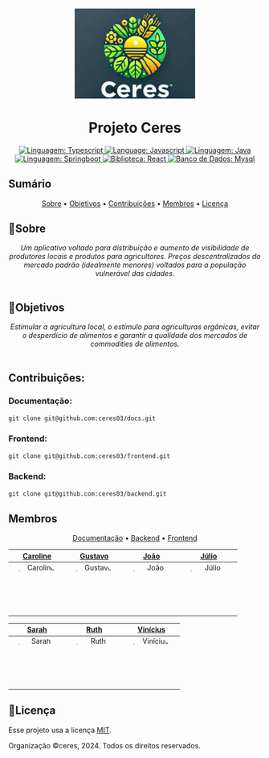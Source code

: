 <h1 align="center">
	<img src="./github/assets/ceres.png"  alt="Logo"  width="240"><br><br>
    Projeto Ceres
</h1>

<div align="center">
    <a href="https://www.typescriptlang.org/">
        <img src="https://img.shields.io/static/v1?label=Linguagem&message=Typescript&color=blue&style=for-the-badge&logo=Typescript" alt="Linguagem: Typescript">
    </a>
    <a href="https://developer.mozilla.org/en-US/docs/Web/JavaScript">
        <img src="https://img.shields.io/static/v1?label=Language&message=Javascript&color=yellow&style=for-the-badge&logo=JavaScript" alt="Language: Javascript">
    </a>
    <a href="https://www.java.com/">
		<img  src="https://img.shields.io/static/v1?label=Linguagem&message=Java&color=red&style=for-the-badge&logo=openjdk"  alt="Linguagem: Java">
	</a>
	<a href="https://spring.io/projects/spring-boot">
		<img src="https://img.shields.io/badge/Spring-6DB33F?label=Framework&style=for-the-badge&logo=spring&logoColor=green"  alt="Linguagem: Springboot">
    </a>
    <a href="https://react.dev/">
		<img src="https://img.shields.io/badge/React-20232A?label=Biblioteca&color=blue&style=for-the-badge&logo=react&logoColor=61DAFB"  alt="Biblioteca: React">
    </a>
     <a href="https://www.mysql.com/">
		<img src="https://img.shields.io/badge/MySQL-005C84?label=Banco de Dados&color=darkgray&style=for-the-badge&logo=mysql&logoColor=white"  alt="Banco de Dados: Mysql">
    </a>
</div>

## Sumário

<p align="center">
    <a href="#sobre">Sobre</a> •
    <a href="#objetivos">Objetivos</a> •
    <a href="#contribuições">Contribuições</a> •
    <a href="#membros">Membros</a> •
    <a href="#licença">Licença</a>
</p>

## 📌Sobre

<div>
    <p align="center">
    <em>
        Um aplicativo voltado para distribuição e aumento de visibilidade de produtores locais e produtos para agricultores. Preços descentralizados do mercado padrão (idealmente menores) voltados para a população vulnerável das cidades.
        <br><br>
    </em>
    </p>
</div>

## 🎯Objetivos

<div>
    <p align="center">
    <em>
        Estimular a agricultura local, o estímulo para agriculturas orgânicas, evitar o desperdício de alimentos e garantir a qualidade dos mercados de commodities de alimentos.
        <br><br>
    </em>
    </p>
</div>

## Contribuições:

### Documentação:

```
git clone git@github.com:ceres03/docs.git
```

### Frontend:

```
git clone git@github.com:ceres03/frontend.git
```

### Backend:

```
git clone git@github.com:ceres03/backend.git
```

## Membros

<div>
    <p align="center">
        <a href="https://github.com/ceres03/docs/graphs/contributors">Documentação</a> •
        <a href="https://github.com/ceres03/backend/graphs/contributors">Backend</a> •
        <a href="https://github.com/ceres03/frontend/graphs/contributors">Frontend</a>
    </p>
</div>

<div align="center">

|                                                                                       <a href="https://github.com/carolinerinaldo">Caroline</a>                                                                                        |                                                                                       <a href="https://github.com/Guhfrontend">Gustavo</a>                                                                                       |                                                                                      <a href="https://github.com/jovesposito">João</a>                                                                                       |                                                                                       <a href="https://github.com/Juliohf">Júlio</a>                                                                                       |
| :------------------------------------------------------------------------------------------------------------------------------------------------------------------------------------------------------------------------------------: | :------------------------------------------------------------------------------------------------------------------------------------------------------------------------------------------------------------------------------: | :--------------------------------------------------------------------------------------------------------------------------------------------------------------------------------------------------------------------------: | :------------------------------------------------------------------------------------------------------------------------------------------------------------------------------------------------------------------------: |
| <a href="https://github.com/carolinerinaldo"><img src="https://avatars.githubusercontent.com/u/152224702?v=4" title="Caroline" alt="Caroline" width="100" height="100" style="border-radius:100%!important;display:inline-block"/></a> | <a href="https://github.com/Guhfrontend"><img src="https://avatars.githubusercontent.com/u/138324368?v=4" title="Gustavo" alt="Gustavo" width="100" height="100" style="border-radius:100%!important;display:inline-block"/></a> | <a href="https://github.com/jovesposito"><img src="https://avatars.githubusercontent.com/u/156468842?v=4" title="João"  alt="João" width="100" height="100" style="border-radius:100%!important;display:inline-block" /></a> | <a href="https://github.com/Juliohf"><img src="https://avatars.githubusercontent.com/u/108244681?v=4" title="Júlio"  alt="Júlio" width="100" height="100" style="border-radius:100%!important;display:inline-block" /></a> |

|                                                                                      <a href="https://github.com/sarassaura">Sarah</a>                                                                                       |                                                                                      <a href="https://github.com/Rojinhas">Ruth</a>                                                                                      |                                                                                        <a href="https://github.com/ouxnq">Vinícius</a>                                                                                        |
| :--------------------------------------------------------------------------------------------------------------------------------------------------------------------------------------------------------------------------: | :----------------------------------------------------------------------------------------------------------------------------------------------------------------------------------------------------------------------: | :---------------------------------------------------------------------------------------------------------------------------------------------------------------------------------------------------------------------------: |
| <a href="https://github.com/sarassaura"><img src="https://avatars.githubusercontent.com/u/141577271?v=4" title="Sarah" alt="Sarah" width="100" height="100" style="border-radius:100%!important;display:inline-block" /></a> | <a href="https://github.com/Rojinhas"><img src="https://avatars.githubusercontent.com/u/170153622?v=4" title="Ruth" alt="Ruth" width="100" height="100" style="border-radius:100%!important;display:inline-block" /></a> | <a href="https://github.com/ouxnq"><img src="https://avatars.githubusercontent.com/u/97247768?v=4" title="Vinícius"  alt="Vinícius" width="100" height="100" style="border-radius:100%!important;display:inline-block" /></a> |

</div>

## 📝Licença

Esse projeto usa a licença [MIT](https://github.com/Yuri-stack/ReadMe/blob/main/LICENSE).

Organização ©ceres, 2024. Todos os direitos reservados.
